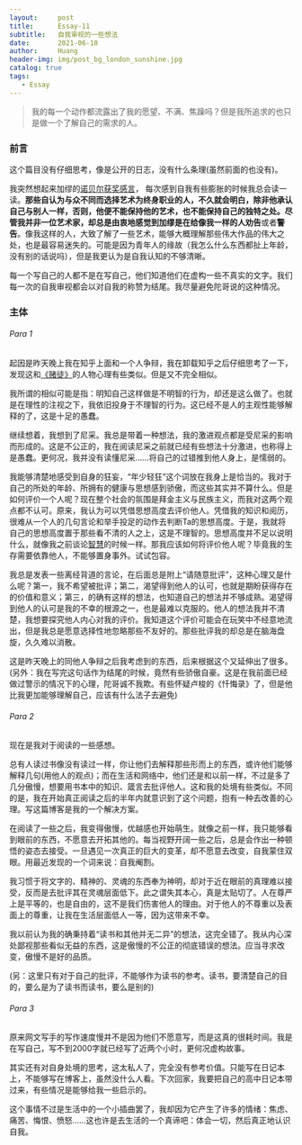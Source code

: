 ```yaml
---
layout:     post
title:      Essay-11
subtitle:   自我审视的一些想法
date:       2021-06-10
author:     Huang
header-img: img/post_bg_london_sunshine.jpg
catalog: true
tags:
   - Essay
---
```


> 我的每一个动作都流露出了我的愿望、不满、焦躁吗？但是我所追求的也只是做一个了解自己的需求的人。

### 前言

这个篇目没有仔细思考，像是公开的日志，没有什么条理(虽然前面的也没有)。

我突然想起来加缪的[诺贝尔获奖感言](https://huang-feiyu.github.io/2021/05/21/Camus/#%E5%8A%A0%E7%BC%AA%E8%AF%BA%E8%B4%9D%E5%B0%94%E5%A5%96%E6%BC%94%E8%AE%B2%E7%A8%BF--%E8%A7%86%E9%A2%91)， 每次感到自我有些膨胀的时候我总会读一读。**那些自认为与众不同而选择艺术为终身职业的人，不久就会明白，除非他承认自己与别人一样，否则，他便不能保持他的艺术，也不能保持自己的独特之处。**尽管我并非一位艺术家，却总是由衷地感觉到加缪是在给像我一样的人**劝告**或者**警告**。像我这样的人，大致了解了一些艺术，能够大概理解那些伟大作品的伟大之处，也是最容易迷失的。可能是因为青年人的缘故（我怎么什么东西都扯上年龄，没有别的话说吗），但是我更认为是自我认知的不够清晰。

每一个写自己的人都不是在写自己，他们知道他们在虚构一些不真实的文字。我们每一次的自我审视都会以对自我的称赞为结尾。我尽量避免陀哥说的这种情况。

### 主体

###### Para 1

起因是昨天晚上我在知乎上面和一个人争辩，我在卸载知乎之后仔细思考了一下，发现这和[《赌徒》](https://huang-feiyu.github.io/2021/05/28/The-Gambler)的人物心理有些类似。但是又不完全相似。

我所谓的相似可能是指：明知自己这样做是不明智的行为，却还是这么做了。也就是在理性的注视之下，我依旧投身于不理智的行为。这已经不是人的主观性能够解释的了，这是十足的愚蠢。

继续想着，我想到了尼采。我总是带着一种想法，我的激进观点都是受尼采的影响而形成的。这是不公正的，我在阅读尼采之前就已经有些想法十分激进，也称得上是愚蠢。更何况，我并没有读懂尼采……将自己的过错推到他人身上，是懦弱的。

我能够清楚地感受到自身的狂妄，“年少轻狂”这个词放在我身上是恰当的。我对于自己的所处的年龄、所拥有的健康与思想感到骄傲，而这些其实并不算什么。但是如何评价一个人呢？现在整个社会的氛围是拜金主义与民族主义，而我对这两个观点都不认可。原来，我认为可以凭借思想高度去评价他人。凭借我的知识和阅历，很难从一个人的几句言论和举手投足的动作去判断Ta的思想高度。于是，我就将自己的思想高度置于那些看不清的人之上，这是不理智的。思想高度并不足以说明什么，就像我之前谈论[智慧](https://huang-feiyu.github.io/2021/05/12/Essay-2/)的时候一样。那我应该如何将评价他人呢？毕竟我的生存需要依靠他人，不能够置身事外。试试包容。

我总是发表一些离经背道的言论，在后面总是附上“请随意批评”，这种心理又是什么呢？第一，我不希望被批评；第二，渴望得到他人的认可，也就是期盼获得存在的价值和意义；第三，的确有这样的想法，也知道自己的想法并不够成熟。渴望得到他人的认可是我的不幸的根源之一，也是最难以克服的。他人的想法我并不清楚，我想要探究他人内心对我的评价。我知道这个评价可能会在玩笑中不经意地流出，但是我总是愿意选择性地忽略那些不友好的。那些批评我的却总是在脑海盘旋，久久难以消散。

这是昨天晚上的同他人争辩之后我考虑到的东西，后来根据这个又延伸出了很多。(另外：我在写完这句话作为结尾的时候，竟然有些骄傲自豪。这是在我前面已经做过警示的情况下的心理，陀哥诚不我欺。有些怀疑卢梭的《忏悔录》了，但是他比我更加能够理解自己，应该有什么法子去避免)

###### Para 2

现在是我对于阅读的一些感想。

总有人读过书像没有读过一样，你让他们去解释那些形而上的东西，或许他们能够解释几句(用他人的观点)；而在生活和网络中，他们还是和以前一样，不过是多了几分傲慢，想要用书本中的知识、箴言去批评他人。这和我的处境有些类似。不同的是，我在开始真正阅读之后的半年内就意识到了这个问题，抱有一种去改善的心理。写这篇博客是我的一个解决方案。

在阅读了一些之后，我变得傲慢，优越感也开始萌生。就像之前一样，我只能够看到眼前的东西，不愿意去开拓其他的。每当视野开阔一些之后，总是会作出一种顿悟的姿态去接受。一旦遇见一次真正的巨大的变革，却不愿意去改变，自我蒙住双眼。用最近发现的一个词来说：自我阉割。

我习惯于将文字的、精神的、灵魂的东西奉为神明，却对于近在眼前的真理难以接受，反而是去批评其在灵魂层面低下。此之谓失其本心，真是太贴切了。人在尊严上是平等的，也是自由的，这不是我们伤害他人的理由。对于他人的不尊重以及表面上的尊重，让我在生活层面低人一等，因为这带来不幸。

我以前认为我的确秉持着“读书和其他并无二异”的想法，这完全错了。我从内心深处鄙视那些看似无益的东西，这是傲慢的不公正的彻底错误的想法。应当寻求改变，傲慢不是好的品质。

(另：这里只有对于自己的批评，不能够作为读书的参考。读书，要清楚自己的目的，要么是为了读书而读书，要么是别的)

###### Para 3

原来网文写手的写作速度慢并不是因为他们不愿意写，而是这真的很耗时间。我是在写自己，写不到2000字就已经写了近两个小时，更何况虚构故事。

其实还有对自身处境的思考，这太私人了，完全没有参考价值。只能写在日记本上，不能够写在博客上，虽然没什么人看。下次回家，我要把自己的高中日记本带过来，有些情况是能够给我一些启示的。

这个事情不过是生活中的一个小插曲罢了，我却因为它产生了许多的情绪：焦虑、痛苦、悔恨、愤怒……这也许是去生活的一个真谛吧：体会一切，然后真正地认识自我。
